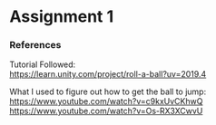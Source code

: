 # Assignment 1

### References

Tutorial Followed:\
https://learn.unity.com/project/roll-a-ball?uv=2019.4 

What I used to figure out how to get the ball to jump: \
https://www.youtube.com/watch?v=c9kxUvCKhwQ \
https://www.youtube.com/watch?v=Os-RX3XCwvU
